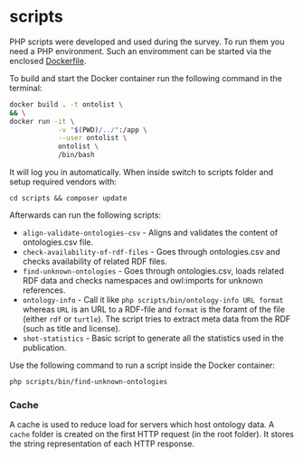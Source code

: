 # scripts

PHP scripts were developed and used during the survey.
To run them you need a PHP environment.
Such an enviromment can be started via the enclosed [Dockerfile](./../docker/Dockerfile).

To build and start the Docker container run the following command in the terminal:

```bash
docker build . -t ontolist \
&& \
docker run -it \
            -v "$(PWD)/../":/app \
            --user ontolist \
            ontolist \
            /bin/bash
```

It will log you in automatically.
When inside switch to scripts folder and setup required vendors with:

```
cd scripts && composer update
```

Afterwards can run the following scripts:

* `align-validate-ontologies-csv` - Aligns and validates the content of ontologies.csv file.
* `check-availability-of-rdf-files` - Goes through ontologies.csv and checks availability of related RDF files.
* `find-unknown-ontologies` - Goes through ontologies.csv, loads related RDF data and checks namespaces and owl:imports for unknown references.
* `ontology-info` - Call it like `php scripts/bin/ontology-info URL format` whereas `URL` is an URL to a RDF-file and `format` is the foramt of the file (either `rdf` or `turtle`). The script tries to extract meta data from the RDF (such as title and license).
* `shot-statistics`  - Basic script to generate all the statistics used in the publication.

Use the following command to run a script inside the Docker container:

```bash
php scripts/bin/find-unknown-ontologies
```

### Cache

A cache is used to reduce load for servers which host ontology data.
A `cache` folder is created on the first HTTP request (in the root folder).
It stores the string representation of each HTTP response.